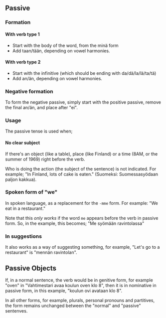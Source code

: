 ## Passive

### Formation

#### With verb type 1

- Start with the body of the word, from the minä form
- Add taan/tään, depending on vowel harmonies.

#### With verb type 2

- Start with the infinitive (which should be ending with da/dä/la/lä/ta/tä)
- Add an/än, depending on vowel harmonies.

### Negative formation

To form the negative passive, simply start with the positive passive, remove the
final an/än, and place after "ei".

### Usage

The passive tense is used when;

#### No clear subject

If there's an object (like a table), place (like Finland) or a time (8AM, or
the summer of 1969) right before the verb.

Who is doing the action (the subject of the sentence) is not indicated. For
example; "In Finland, lots of cake is eaten." (Suomeksi: Suomessasyödaan paljon
kakkua).

### Spoken form of "we"

In spoken language, as a replacement for the `-mme` form. For example: "We eat
  in a restaurant."

Note that this *only works* if the word `me` appears before the verb in passive
form. So, in the example, this becomes; "Me syömään ravintolassa"

### In suggestions

It also works as a way of suggesting something, for example, "Let's go to a 
restaurant" is "mennän ravintolan".

## Passive Objects

If, in a normal sentence, the verb would be in genitive form, for example "oven"
in "Vahtimestari avaa koulun oven klo 8", then it is in nominative in passive
form, in this example, "koulun ovi avataan klo 8".

In all other forms, for example, plurals, personal pronouns and partitives, the
form remains unchanged between the "normal" and "passive" sentenves.
